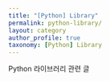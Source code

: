 ```yaml
---
title: "[Python] Library"
permalink: python-library/
layout: category
author_profile: true
taxonomy: [Python] Library
---
```


Python 라이브러리 관련 글
